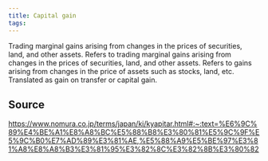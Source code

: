 ```yaml
---
title: Capital gain
tags: 
---
```


Trading marginal gains arising from changes in the prices of securities, land, and other assets. Refers to trading marginal gains arising from changes in the prices of securities, land, and other assets.
Refers to gains arising from changes in the price of assets such as stocks, land, etc. Translated as gain on transfer or capital gain.

## Source
https://www.nomura.co.jp/terms/japan/ki/kyapitar.html#:~:text=%E6%9C%89%E4%BE%A1%E8%A8%BC%E5%88%B8%E3%80%81%E5%9C%9F%E5%9C%B0%E7%AD%89%E3%81%AE,%E5%88%A9%E5%BE%97%E3%81%A8%E8%A8%B3%E3%81%95%E3%82%8C%E3%82%8B%E3%80%82